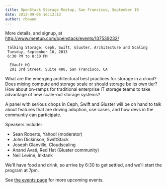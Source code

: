 ```yaml
---
title: OpenStack Storage Meetup, San Francisco, September 10
date: 2013-09-05 16:13:13
author: rbowen
---
```


More details, and signup, at http://www.meetup.com/openstack/events/137539232/

     Talking Storage: Ceph, Swift, Gluster, Architecture and Scaling
     Tuesday, September 10, 2013
     6:30 PM to 8:30 PM

      EVault HQ
      201 3rd Street, Suite 400, San Francisco, CA

What are the emerging architectural best practices for storage in a cloud? Does mixing compute and storage scale or should storage be its own tier? How about on-ramps for traditional enterprise IT storage teams to take advantage of new scale-out storage systems?

A panel with serious chops in Ceph, Swift and Gluster will be on hand to talk about features that are driving adoption, use cases, and how devs in the communtiy can participate.

Speakers include: 

* Sean Roberts, Yahoo! (moderator) 
* John Dickinson, SwiftStack 
* Joseph Glanville, Cloudscaling 
* Anand Avati, Red Hat (Gluster community) 
* Neil Levine, Inktank

We'll have food and drink, so arrive by 6:30 to get settled, and we'll start the program at 7pm.

See [the events page](http://openstack.redhat.com/Events) for more upcoming events.
